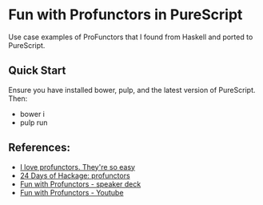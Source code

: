 # Fun with Profunctors in PureScript

Use case examples of ProFunctors that I found from Haskell and ported to PureScript. 

## Quick Start
Ensure you have installed bower, pulp, and the latest version of PureScript.  Then:

* bower i
* pulp run

## References:

* [I love profunctors.  They're so easy](https://www.schoolofhaskell.com/school/to-infinity-and-beyond/pick-of-the-week/profunctors)
* [24 Days of Hackage: profunctors](https://ocharles.org.uk/blog/guest-posts/2013-12-22-24-days-of-hackage-profunctors.html)
* [Fun with Profunctors - speaker deck](https://speakerdeck.com/paf31/fun-with-profunctors)
* [Fun with Profunctors - Youtube](https://www.youtube.com/watch?v=OJtGECfksds)

